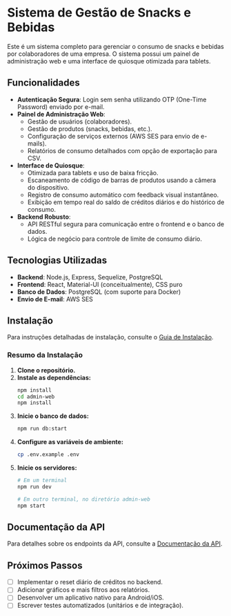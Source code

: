 # Sistema de Gestão de Snacks e Bebidas

Este é um sistema completo para gerenciar o consumo de snacks e bebidas por colaboradores de uma empresa. O sistema possui um painel de administração web e uma interface de quiosque otimizada para tablets.

## Funcionalidades

- **Autenticação Segura**: Login sem senha utilizando OTP (One-Time Password) enviado por e-mail.
- **Painel de Administração Web**:
    - Gestão de usuários (colaboradores).
    - Gestão de produtos (snacks, bebidas, etc.).
    - Configuração de serviços externos (AWS SES para envio de e-mails).
    - Relatórios de consumo detalhados com opção de exportação para CSV.
- **Interface de Quiosque**:
    - Otimizada para tablets e uso de baixa fricção.
    - Escaneamento de código de barras de produtos usando a câmera do dispositivo.
    - Registro de consumo automático com feedback visual instantâneo.
    - Exibição em tempo real do saldo de créditos diários e do histórico de consumo.
- **Backend Robusto**:
    - API RESTful segura para comunicação entre o frontend e o banco de dados.
    - Lógica de negócio para controle de limite de consumo diário.

## Tecnologias Utilizadas

- **Backend**: Node.js, Express, Sequelize, PostgreSQL
- **Frontend**: React, Material-UI (conceitualmente), CSS puro
- **Banco de Dados**: PostgreSQL (com suporte para Docker)
- **Envio de E-mail**: AWS SES

## Instalação

Para instruções detalhadas de instalação, consulte o [Guia de Instalação](INSTALLATION_GUIDE.md).

### Resumo da Instalação

1. **Clone o repositório.**
2. **Instale as dependências:**
   ```bash
   npm install
   cd admin-web
   npm install
   ```
3. **Inicie o banco de dados:**
   ```bash
   npm run db:start
   ```
4. **Configure as variáveis de ambiente:**
   ```bash
   cp .env.example .env
   ```
5. **Inicie os servidores:**
   ```bash
   # Em um terminal
   npm run dev

   # Em outro terminal, no diretório admin-web
   npm start
   ```

## Documentação da API

Para detalhes sobre os endpoints da API, consulte a [Documentação da API](API_DOCUMENTATION.md).

## Próximos Passos

- [ ] Implementar o reset diário de créditos no backend.
- [ ] Adicionar gráficos e mais filtros aos relatórios.
- [ ] Desenvolver um aplicativo nativo para Android/iOS.
- [ ] Escrever testes automatizados (unitários e de integração).

